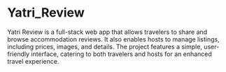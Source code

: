 # Yatri_Review
Yatri Review is a full-stack web app that allows travelers to share and browse accommodation reviews. It also enables hosts to manage listings, including prices, images, and details. The project features a simple, user-friendly interface, catering to both travelers and hosts for an enhanced travel experience.
